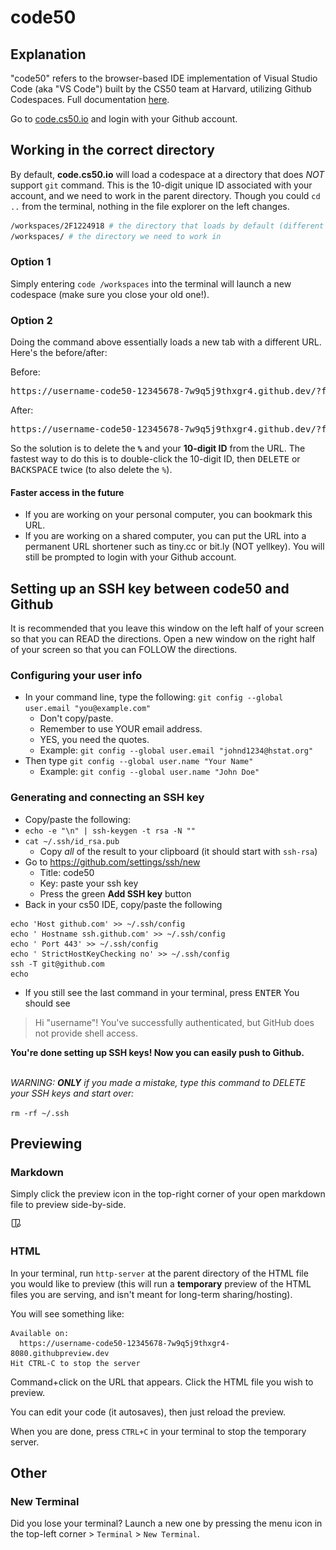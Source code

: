 # code50

## Explanation

"code50" refers to the browser-based IDE implementation of Visual Studio Code (aka "VS Code") built by the CS50 team at Harvard, utilizing Github Codespaces. Full documentation [here](https://cs50.readthedocs.io/code/).

Go to [code.cs50.io](https://code.cs50.io/) and login with your Github account.

## Working in the correct directory

By default, **code.cs50.io** will load a codespace at a directory that does _NOT_ support `git` command. This is the 10-digit unique ID associated with your account, and we need to work in the parent directory. Though you could `cd ..` from the terminal, nothing in the file explorer on the left changes.

```bash
/workspaces/2F1224918 # the directory that loads by default (different ID)
/workspaces/ # the directory we need to work in
```

### Option 1
Simply entering `code /workspaces` into the terminal will launch a new codespace (make sure you close your old one!).

### Option 2
Doing the command above essentially loads a new tab with a different URL. Here's the before/after:

Before:
<pre>
https://username-code50-12345678-7w9q5j9thxgr4.github.dev/?folder=%2Fworkspaces<b>%2F1224918</b>&vscodeChannel=stable
</pre>
After:
<pre>
https://username-code50-12345678-7w9q5j9thxgr4.github.dev/?folder=%2Fworkspaces&vscodeChannel=stable
</pre>

So the solution is to delete the **`%`** and your **10-digit ID** from the URL. The fastest way to do this is to double-click the 10-digit ID, then <kbd>DELETE</kbd> or <kbd>BACKSPACE</kbd> twice (to also delete the `%`).

#### Faster access in the future

* If you are working on your personal computer, you can bookmark this URL.
* If you are working on a shared computer, you can put the URL into a permanent URL shortener such as tiny.cc or bit.ly (NOT yellkey). You will still be prompted to login with your Github account.

## Setting up an SSH key between code50 and Github

It is recommended that you leave this window on the left half of your screen so that you can READ the directions. Open a new window on the right half of your screen so that you can FOLLOW the directions.

### Configuring your user info
* In your command line, type the following: `git config --global user.email "you@example.com"`
  * Don't copy/paste.
  * Remember to use YOUR email address.
  * YES, you need the quotes.
  * Example: `git config --global user.email "johnd1234@hstat.org"`
* Then type `git config --global user.name "Your Name"`
  * Example: `git config --global user.name "John Doe"`

### Generating and connecting an SSH key
* Copy/paste the following:
* `echo -e "\n" | ssh-keygen -t rsa -N ""`
* `cat ~/.ssh/id_rsa.pub`
  * Copy _all_ of the result to your clipboard (it should start with `ssh-rsa`)
* Go to https://github.com/settings/ssh/new
  * Title: code50
  * Key: paste your ssh key
  * Press the green **Add SSH key** button
* Back in your cs50 IDE, copy/paste the following
```
echo 'Host github.com' >> ~/.ssh/config
echo ' Hostname ssh.github.com' >> ~/.ssh/config
echo ' Port 443' >> ~/.ssh/config
echo ' StrictHostKeyChecking no' >> ~/.ssh/config
ssh -T git@github.com
echo

```
* If you still see the last command in your terminal, press <kbd>ENTER</kbd>
You should see
> Hi "username"! You've successfully authenticated, but GitHub does not provide shell access.

**You're done setting up SSH keys! Now you can easily push to Github.**
<br>
<br>

_WARNING: **ONLY** if you made a mistake, type this command to DELETE your SSH keys and start over:_

`rm -rf ~/.ssh`

## Previewing

### Markdown

Simply click the preview icon in the top-right corner of your open markdown file to preview side-by-side.

![](open-preview.png)

### HTML

In your terminal, run `http-server` at the parent directory of the HTML file you would like to preview (this will run a **temporary** preview of the HTML files you are serving, and isn't meant for long-term sharing/hosting). 

You will see something like:
```
Available on:
  https://username-code50-12345678-7w9q5j9thxgr4-8080.githubpreview.dev
Hit CTRL-C to stop the server
```
Command+click on the URL that appears. Click the HTML file you wish to preview.

You can edit your code (it autosaves), then just reload the preview.

When you are done, press `CTRL+C` in your terminal to stop the temporary server.

## Other

### New Terminal

Did you lose your terminal? Launch a new one by pressing the menu icon in the top-left corner > `Terminal` > `New Terminal`.
